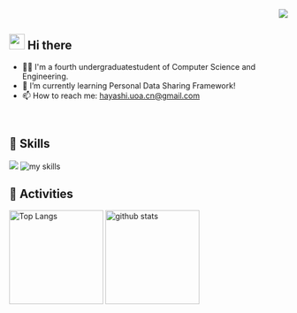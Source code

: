 <!-- 1. GitHub usernameを変更 -->
<div align="right">
  <img src="https://komarev.com/ghpvc/?username=hayashi-juri" />
</div>


<!-- 2. プロフィールや連絡先を変更 -->
## <img src="https://media.giphy.com/media/hvRJCLFzcasrR4ia7z/giphy.gif" width="28"> Hi there

- 🧑‍💻 I'm a fourth undergraduatestudent of Computer Science and Engineering.
- 🌱 I’m currently learning Personal Data Sharing Framework!
- 📫 How to reach me: hayashi.uoa.cn@gmail.com
<br>


<!-- 3. 好きな技術スタックに変更 -->
<!-- ライトモート：theme=light, ダークモート：theme=dark -->
<!-- アイコンの選択肢一覧：https://arc.net/l/quote/zizyykfh -->
## 🌱 Skills
<img src = "https://media.giphy.com/media/v1.Y2lkPTc5MGI3NjExNDQweWx5OXRzeng4d3F0YXNnYjFtNXc5NG5naHg5MWFoNzl1YWNrbyZlcD12MV9zdGlja2Vyc19zZWFyY2gmY3Q9ZQ/h86PVmFNq6f2l3gMWI/giphy.gif">
<img alt="my skills" src="https://skillicons.dev/icons?theme=light&perline=7&i=c,cs,html,css,js,pyvscodewindows,dicord,emacs,github,java,linux,matlab,notion,obsidan" />
<br>


<!-- 4. GitHub usernameを変更, 2箇所 -->
<!-- ライトモート：theme=light, ダークモート：theme=vue-dark  -->
## 🐾 Activities
<div align="left"> 
  <img alt="Top Langs" height="170px" src="https://github-readme-stats.vercel.app/api?username=hayashi-juri&theme=vue-light&layout=compact" />
  <img alt="github stats" height="170px" src="https://github-readme-stats.vercel.app/api/top-langs/?username=hayshi-juri&theme=vue-light&layout=compact" />
</div>

<!--
**hayashi-juri/hayashi-juri** is a ✨ _special_ ✨ repository because its `README.md` (this file) appears on your GitHub profile.

Here are some ideas to get you started:

- 🔭 I’m currently working on my bachelar thesis
- 🌱 I’m currently learning ...
- 👯 I’m looking to collaborate on ...
- 🤔 I’m looking for help with ...
- 💬 Ask me about ...
- 📫 How to reach me: hayshi.uoa.cn@gmail.com
- 😄 Pronouns: she/her
- ⚡ Fun fact: ...
-->



